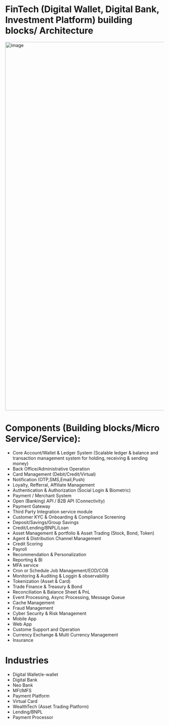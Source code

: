 # FinTech (Digital Wallet, Digital Bank, Investment Platform) building blocks/ Architecture
<img width="1170" alt="image" src="https://github.com/LogNi-FinTech/loofi-architecture/assets/4682274/416ad740-336e-411d-a6aa-1da6d690b9ef">


# Components (Building blocks/Micro Service/Service): 
- Core Account/Wallet & Ledger System (Scalable ledger & balance and transaction management system for holding, receiving & sending money)
- Back Office/Administrative Operation
- Card Management (Debit/Credit/Virtual)
- Notification (OTP,SMS,Email,Push)
- Loyalty, Refferral, Affiliate Management
- Authentication & Authorization (Social Login & Biometric)
- Payment / Merchant System
- Open (Banking) API / B2B API (Connectivity)
- Payment Gateway 
- Third Party Integration service module
- Customer KYC & Onboarding & Compliance Screening
- Deposit/Savings/Group Savings
- Credit/Lending/BNPL/Loan
- Asset Management & portfolio & Asset Trading (Stock, Bond, Token)
- Agent & Distribution Channel Management
- Credit Scoring
- Payroll
- Recommendation & Personalization
- Reporting & BI
- MFA service
- Cron or Schedule Job Management/EOD/COB
- Monitoring & Auditing & Loggin & observability
- Tokenization (Asset & Card)
- Trade Finance & Treasury & Bond
- Reconciliation & Balance Sheet & PnL
- Event Processing, Async Processing, Message Queue
- Cache Management
- Fraud Management
- Cyber Security & Risk Management
- Mobile App
- Web App
- Custome Support and Operation
- Currency Exchange & Multi Currency Management
- Insurance


# Industries
- Digital Wallet/e-wallet
- Digital Bank
- Neo Bank
- MFI/MFS
- Payment Platform
- Virtual Card
- WealthTech (Asset Trading Platform) 
- Lending/BNPL
- Payment Processor


